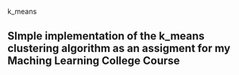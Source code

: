 k_means

## SImple implementation of the k_means clustering algorithm as an assigment for my Maching Learning College Course
